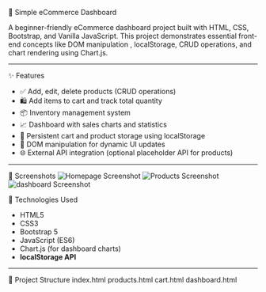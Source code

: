 
🛒 Simple eCommerce Dashboard

A beginner-friendly eCommerce dashboard project built with HTML, CSS, Bootstrap, and Vanilla JavaScript. This project demonstrates essential front-end concepts like DOM manipulation , localStorage, CRUD operations, and chart rendering using Chart.js.

---

✨ Features

- ✅ Add, edit, delete products (CRUD operations)
- 🛍️ Add items to cart and track total quantity
- 📦 Inventory management system
- 📈 Dashboard with sales charts and statistics
- 💾 Persistent cart and product storage using localStorage
- 🔄 DOM manipulation for dynamic UI updates
- 🌐 External API integration (optional placeholder API for products)

---

📸 Screenshots
![Homepage Screenshot](https://user-images.githubusercontent.com/homepage.png)
![Products Screenshot](https://user-images.githubusercontent.com/products.png)
![dashboard Screenshot](https://user-images.githubusercontent.com/dashboard.png)




🚀 Technologies Used

- HTML5
- CSS3
- Bootstrap 5
- JavaScript (ES6)
- Chart.js (for dashboard charts)
- **localStorage API**

---

📂 Project Structure
index.html
products.html
cart.html
dashboard.html


